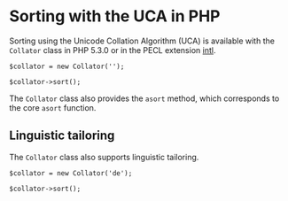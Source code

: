 # Sorting with the UCA in PHP

Sorting using the Unicode Collation Algorithm (UCA) is available with the
`Collator` class in PHP 5.3.0 or in the PECL extension
[intl](http://pecl.php.net/package/intl).

    $collator = new Collator('');

    $collator->sort();

The `Collator` class also provides the `asort` method, which corresponds to the
core `asort` function.

## Linguistic tailoring

The `Collator` class also supports linguistic tailoring.

    $collator = new Collator('de');

    $collator->sort();
